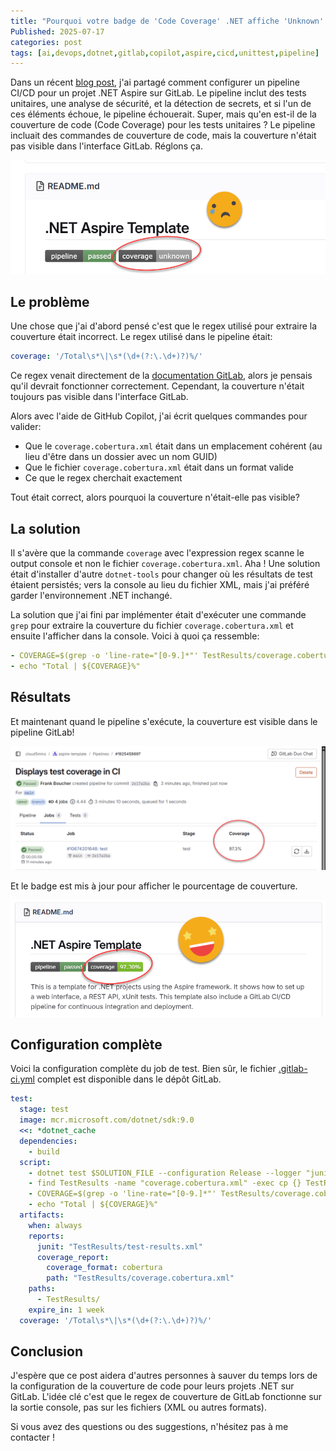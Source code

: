 ```yaml
---
title: "Pourquoi votre badge de 'Code Coverage' .NET affiche 'Unknown' dans GitLab (et comment le réparer)"
Published: 2025-07-17
categories: post
tags: [ai,devops,dotnet,gitlab,copilot,aspire,cicd,unittest,pipeline]
---
```


Dans un récent [blog post](https://www.cloudenfrancais.com/posts/2025-07-07-comment-avoir-un-cicd-pour-aspire-sur-gitlab.html), j'ai partagé comment configurer un pipeline CI/CD pour un projet .NET Aspire sur GitLab. Le pipeline inclut des tests unitaires, une analyse de sécurité, et la détection de secrets, et si l'un de ces éléments échoue, le pipeline échouerait. Super, mais qu'en est-il de la couverture de code (Code Coverage) pour les tests unitaires ? Le pipeline incluait des commandes de couverture de code, mais la couverture n'était pas visible dans l'interface GitLab. Réglons ça.

![Badge sur GitLab montrant couverture inconnue](../content/images/2025/07/coverage-unknown.png)

## Le problème

Une chose que j'ai d'abord pensé c'est que le regex utilisé pour extraire la couverture était incorrect. Le regex utilisé dans le pipeline était:

```yaml
coverage: '/Total\s*\|\s*(\d+(?:\.\d+)?)%/'
```

Ce regex venait directement de la [documentation GitLab](https://docs.gitlab.com/ci/testing/code_coverage/#coverage-regex-patterns), alors je pensais qu'il devrait fonctionner correctement. Cependant, la couverture n'était toujours pas visible dans l'interface GitLab.

Alors avec l'aide de GitHub Copilot, j'ai écrit quelques commandes pour valider:
- Que le `coverage.cobertura.xml` était dans un emplacement cohérent (au lieu d'être dans un dossier avec un nom GUID)
- Que le fichier `coverage.cobertura.xml` était dans un format valide
- Ce que le regex cherchait exactement

Tout était correct, alors pourquoi la couverture n'était-elle pas visible?

## La solution

Il s'avère que la commande `coverage` avec l'expression regex scanne le output console et non le fichier `coverage.cobertura.xml`. Aha ! Une solution était d'installer d'autre `dotnet-tools` pour changer où les résultats de test étaient persistés; vers la console au lieu du fichier XML, mais j'ai préféré garder l'environnement .NET inchangé.

La solution que j'ai fini par implémenter était d'exécuter une commande `grep` pour extraire la couverture du fichier `coverage.cobertura.xml` et ensuite l'afficher dans la console. Voici à quoi ça ressemble:

```yaml
- COVERAGE=$(grep -o 'line-rate="[0-9.]*"' TestResults/coverage.cobertura.xml | head -1 | grep -o '[0-9.]*' | awk '{printf "%.1f", $1*100}')
- echo "Total | ${COVERAGE}%"
```

## Résultats

Et maintenant quand le pipeline s'exécute, la couverture est visible dans le pipeline GitLab!

![Couverture visible dans le pipeline GitLab](../content/images/2025/07/coverage-pipeline.png)

Et le badge est mis à jour pour afficher le pourcentage de couverture.

![Badge de couverture montrant le pourcentage](../content/images/2025/07/coverage-works.png)

## Configuration complète

Voici la configuration complète du job de test. Bien sûr, le fichier [.gitlab-ci.yml](https://gitlab.com/cloud5mins/aspire-template) complet est disponible dans le dépôt GitLab.

```yaml
test:
  stage: test
  image: mcr.microsoft.com/dotnet/sdk:9.0
  <<: *dotnet_cache
  dependencies:
    - build
  script:
    - dotnet test $SOLUTION_FILE --configuration Release --logger "junit;LogFilePath=$CI_PROJECT_DIR/TestResults/test-results.xml" --logger "console;verbosity=detailed" --collect:"XPlat Code Coverage" --results-directory $CI_PROJECT_DIR/TestResults
    - find TestResults -name "coverage.cobertura.xml" -exec cp {} TestResults/coverage.cobertura.xml \;
    - COVERAGE=$(grep -o 'line-rate="[0-9.]*"' TestResults/coverage.cobertura.xml | head -1 | grep -o '[0-9.]*' | awk '{printf "%.1f", $1*100}')
    - echo "Total | ${COVERAGE}%"
  artifacts:
    when: always
    reports:
      junit: "TestResults/test-results.xml"
      coverage_report:
        coverage_format: cobertura
        path: "TestResults/coverage.cobertura.xml"
    paths:
      - TestResults/
    expire_in: 1 week
  coverage: '/Total\s*\|\s*(\d+(?:\.\d+)?)%/'
```

## Conclusion

J'espère que ce post aidera d'autres personnes à sauver du temps lors de la configuration de la couverture de code pour leurs projets .NET sur GitLab. L'idée clé c'est que le regex de couverture de GitLab fonctionne sur la sortie console, pas sur les fichiers (XML ou autres formats).

Si vous avez des questions ou des suggestions, n'hésitez pas à me contacter !
